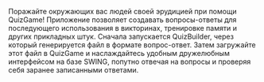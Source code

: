 Поражайте окружающих вас людей своей эрудицией при помощи QuizGame! 
Приложение позволяет создавать вопросы-ответы для последующего использования в викторинах, тренировке памяти и других прикладных штук. 
Сначала запускается QuizBuilder, через который генерируется файл в формате вопрос-ответ. 
Затем загружайте этот файл в QuizGame и наслаждайтесь удобным дружелюбным интерфейсом на базе SWING, попутно отвечая на вопросы и проверяя себя заранее записанными ответами. 
